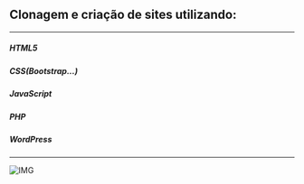 <h2>Clonagem e criação de sites utilizando: </h2>
<hr>
<h5>HTML5</h5>
<h5>CSS(Bootstrap...)</h5>
<h5>JavaScript</h5>
<h5>PHP</h5>
<h5>WordPress</h5>
<hr>

![IMG](https://dkrn4sk0rn31v.cloudfront.net/2018/01/17135411/html.png)
